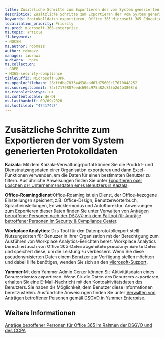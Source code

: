 ```yaml
---
title: Zusätzliche Schritte zum Exportieren der vom System generierten Protokolldaten
description: Zusätzliche Schritte zum Exportieren der vom System generierten Protokolldaten
keywords: Protokolldaten exportieren, Office 365 Microsoft 365 Education, Microsoft 365-Dokumentation, DSGVO
localization_priority: Priority
ms.prod: microsoft-365-enterprise
ms.topic: article
f1.keywords:
- NOCSH
ms.author: robmazz
author: robmazz
manager: laurawi
audience: itpro
ms.collection:
- GDPR
- M365-security-compliance
titleSuffix: Microsoft GDPR
ms.openlocfilehash: 26dffdbe783344938abd67d75601c17070048252
ms.sourcegitcommit: 74ef7179887eedc696c975a82c865b2d4b3808fd
ms.translationtype: HT
ms.contentlocale: de-DE
ms.lasthandoff: 09/09/2020
ms.locfileid: "47417439"
---
```

# <a name="additional-steps-to-export-system-generated-log-data"></a>Zusätzliche Schritte zum Exportieren der vom System generierten Protokolldaten

**Kaizala**: Mit dem Kaizala-Verwaltungsportal können Sie die Produkt- und Dienstnutzungsdaten einer Organisation exportieren und dann Excel-Funktionen verwenden, um die Daten für einen bestimmten Benutzer zu filtern. Ausführliche Anweisungen finden Sie unter [Exportieren oder Löschen der Unternehmensdaten eines Benutzers in Kaizala](https://docs.microsoft.com/office365/kaizala/export-or-delete-a-user-s-data).

**Office-Roamingdienst**:Office-Roaming ist ein Dienst, der Office-bezogene Einstellungen speichert, z.B. Office-Design, Benutzerwörterbuch, Spracheinstellungen, Entwicklermodus und AutoKorrektur. Anweisungen zum Exportieren dieser Daten finden Sie unter [Verwalten von Anträgen betroffener Personen nach der DSGVO mit dem Falltool für Anträge betroffener Personen im Security & Compliance Center](https://docs.microsoft.com/microsoft-365/compliance/manage-gdpr-data-subject-requests-with-the-dsr-case-tool). 
 
**Workplace Analytics**: Das Tool für den Datenprotokollexport stellt Nutzungsdaten für Benutzer in Ihrer Organisation mit der Berechtigung zum Ausführen von Workplace Analytics-Berichten bereit. Workplace Analytics berechnet auch von Office 365-Daten abgeleitete pseudonymisierte Daten und speichert diese, um die Leistung zu verbessern. Wenn Sie diese pseudonymisierten Daten einem Benutzer zur Verfügung stellen möchten und dabei Hilfe benötigen, wenden Sie sich an den [Microsoft-Support](https://support.microsoft.com/contactus/).

**Yammer**:Mit dem Yammer Admin Center können Sie Aktivitätsdaten eines Benutzerkontos exportieren. Wenn Sie die Daten des Benutzers exportieren, erhalten Sie eine E-Mail-Nachricht mit den Kontoaktivitätsdaten des Benutzers. Sie haben die Möglichkeit, dem Benutzer diese Informationen bereitzustellen. Ausführliche Anweisungen finden Sie unter [Verwalten von Anträgen betroffener Personen gemäß DSGVO in Yammer Enterprise](https://docs.microsoft.com/yammer/manage-security-and-compliance/gdpr-requests-in-yammer-enterprise).

## <a name="learn-more"></a>Weitere Informationen

[Anträge betroffener Personen für Office 365 im Rahmen der DSGVO und des CCPA](gdpr-dsr-office365.md#part-3-responding-to-dsrs-for-system-generated-logs)